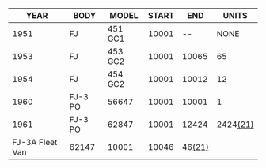 ---
---
YEAR| BODY| MODEL| START| END| UNITS  
---|---|---|---|---|---  
1951| FJ|  451 GC1|  10001|  \--|  NONE  
1953| FJ|  453 GC2|  10001|  10065|  65  
1954| FJ| 454 GC2|  10001|  10012|  12  
1960| FJ-3 PO|  56647|  10001|  10001|  1  
1961| FJ-3 PO|  62847|  10001|  12424|  2424[(21)](/history/index.html#21)  
| FJ-3A Fleet Van|  62147|  10001|  10046|  46[(21)](/history/index.html#21)